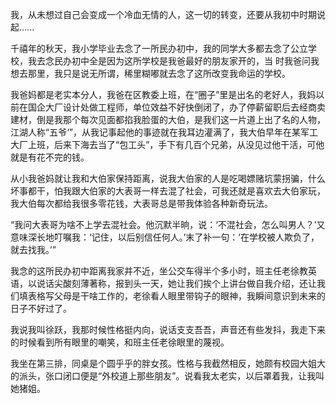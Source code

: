 我，从未想过自己会变成一个冷血无情的人，这一切的转变，还要从我初中时期说起......

千禧年的秋天，我小学毕业去念了一所民办初中，我的同学大多都去念了公立学校，我去念民办初中全是因为这所学校是我爸最好的朋友家开的，当   时我爸问我想去那里，我只是说无所谓，稀里糊嘟就去念了这所改变我命运的学校。

我爸妈都是老实本分人，我爸在区教委上班，在“圈子”里是出名的老好人，我妈以前在国企大厂设计处做工程师，单位效益不好快倒闭了，办了停薪留职后去经商卖建材，倒是我那个每次见面都掐我脸蛋的大伯，是我们这一片道上出了名的人物，江湖人称“五爷‘”，从我记事起他的事迹就在我耳边灌满了，我大伯早年在某军工大厂上班，后来下海去当了“包工头”，手下有几百个兄弟，从没见过他干活，可他就是有花不完的钱。

从小我爸妈就让我和大伯家保持距离，说我大伯家的人是吃喝嫖赌坑蒙拐骗，什么坏事都干，怕我跟大伯家的大表哥一样去混了社会，可我还就是喜欢去大伯家玩，我大伯每次都给我很多零花钱，大表哥总是带我体验各种新奇玩法。

 “我问大表哥为啥不上学去混社会。他沉默半晌，说：‘不混社会，怎么叫男人？’又意味深长地叮嘱我：‘记住，以后别信任何人。’末了补一句：‘在学校被人欺负了，就去找我。’”

 我念的这所民办初中距离我家并不近，坐公交车得半个多小时，班主任老徐教英语，以说话尖酸刻薄著称，报到头一天，她让我们挨个上讲台做自我介绍，还让我们填表格写父母是干啥工作的，老徐看人眼里带钩子的眼神，我瞬间意识到未来的日子不好过了。

我说我叫徐跃，我那时候性格挺内向，说话支支吾吾，声音还有些发抖，我走下来的时候看到所有眼里的嘲笑，和班主任老徐眼里的蔑视。

我坐在第三排，同桌是个圆乎乎的胖女孩。性格与我截然相反，她颇有校园大姐大的派头，张口闭口便是“外校道上那些朋友”。说看我太老实，以后罩着我，让我叫她猪姐。

    



